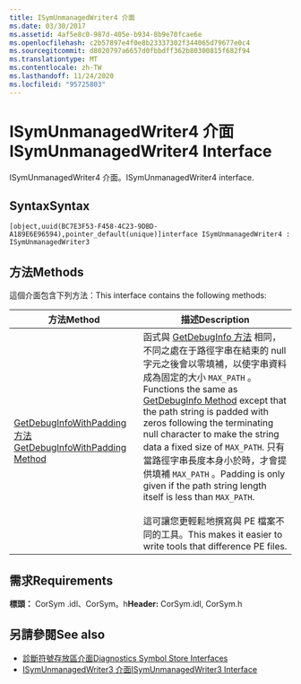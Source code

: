 ```yaml
---
title: ISymUnmanagedWriter4 介面
ms.date: 03/30/2017
ms.assetid: 4af5e8c0-987d-405e-b934-8b9e70fcae6e
ms.openlocfilehash: c2b57897e4f0e8b23337302f344065d79677e0c4
ms.sourcegitcommit: d8020797a6657d0fbbdff362b80300815f682f94
ms.translationtype: MT
ms.contentlocale: zh-TW
ms.lasthandoff: 11/24/2020
ms.locfileid: "95725803"
---
```

# <a name="isymunmanagedwriter4-interface"></a><span data-ttu-id="3bbff-102">ISymUnmanagedWriter4 介面</span><span class="sxs-lookup"><span data-stu-id="3bbff-102">ISymUnmanagedWriter4 Interface</span></span>

<span data-ttu-id="3bbff-103">ISymUnmanagedWriter4 介面。</span><span class="sxs-lookup"><span data-stu-id="3bbff-103">ISymUnmanagedWriter4 interface.</span></span>  
  
## <a name="syntax"></a><span data-ttu-id="3bbff-104">Syntax</span><span class="sxs-lookup"><span data-stu-id="3bbff-104">Syntax</span></span>  
  
```idl  
[object,uuid(BC7E3F53-F458-4C23-9DBD-A189E6E96594),pointer_default(unique)]interface ISymUnmanagedWriter4 : ISymUnmanagedWriter3  
```  
  
## <a name="methods"></a><span data-ttu-id="3bbff-105">方法</span><span class="sxs-lookup"><span data-stu-id="3bbff-105">Methods</span></span>  

 <span data-ttu-id="3bbff-106">這個介面包含下列方法：</span><span class="sxs-lookup"><span data-stu-id="3bbff-106">This interface contains the following methods:</span></span>  
  
|<span data-ttu-id="3bbff-107">方法</span><span class="sxs-lookup"><span data-stu-id="3bbff-107">Method</span></span>|<span data-ttu-id="3bbff-108">描述</span><span class="sxs-lookup"><span data-stu-id="3bbff-108">Description</span></span>|  
|------------|-----------------|  
|[<span data-ttu-id="3bbff-109">GetDebugInfoWithPadding 方法</span><span class="sxs-lookup"><span data-stu-id="3bbff-109">GetDebugInfoWithPadding Method</span></span>](isymunmanagedwriter4-getdebuginfowithpadding-method.md)|<span data-ttu-id="3bbff-110">函式與 [GetDebugInfo 方法](isymunmanagedwriter-getdebuginfo-method.md) 相同，不同之處在于路徑字串在結束的 null 字元之後會以零填補，以使字串資料成為固定的大小 `MAX_PATH` 。</span><span class="sxs-lookup"><span data-stu-id="3bbff-110">Functions the same as [GetDebugInfo Method](isymunmanagedwriter-getdebuginfo-method.md) except that the path string is padded with zeros following the terminating null character to make the string data a fixed size of `MAX_PATH`.</span></span> <span data-ttu-id="3bbff-111">只有當路徑字串長度本身小於時，才會提供填補 `MAX_PATH` 。</span><span class="sxs-lookup"><span data-stu-id="3bbff-111">Padding is only given if the path string length itself is less than `MAX_PATH`.</span></span><br /><br /> <span data-ttu-id="3bbff-112">這可讓您更輕鬆地撰寫與 PE 檔案不同的工具。</span><span class="sxs-lookup"><span data-stu-id="3bbff-112">This makes it easier to write tools that difference PE files.</span></span>|  
  
## <a name="requirements"></a><span data-ttu-id="3bbff-113">需求</span><span class="sxs-lookup"><span data-stu-id="3bbff-113">Requirements</span></span>  

 <span data-ttu-id="3bbff-114">**標頭：** CorSym .idl、CorSym。h</span><span class="sxs-lookup"><span data-stu-id="3bbff-114">**Header:** CorSym.idl, CorSym.h</span></span>  
  
## <a name="see-also"></a><span data-ttu-id="3bbff-115">另請參閱</span><span class="sxs-lookup"><span data-stu-id="3bbff-115">See also</span></span>

- [<span data-ttu-id="3bbff-116">診斷符號存放區介面</span><span class="sxs-lookup"><span data-stu-id="3bbff-116">Diagnostics Symbol Store Interfaces</span></span>](diagnostics-symbol-store-interfaces.md)
- [<span data-ttu-id="3bbff-117">ISymUnmanagedWriter3 介面</span><span class="sxs-lookup"><span data-stu-id="3bbff-117">ISymUnmanagedWriter3 Interface</span></span>](isymunmanagedwriter3-interface.md)
